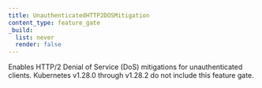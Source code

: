 ```yaml
---
title: UnauthenticatedHTTP2DOSMitigation
content_type: feature_gate
_build:
  list: never
  render: false
---
```

Enables HTTP/2 Denial of Service (DoS) mitigations for unauthenticated clients.
Kubernetes v1.28.0 through v1.28.2 do not include this feature gate.
